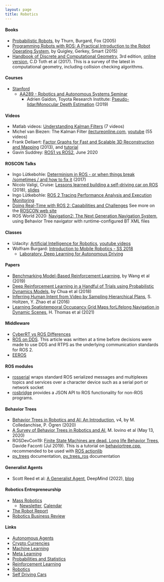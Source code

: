 ```yaml
---
layout: page
title: Robotics
---
```

#### Books
* [Probabilistic Robots](https://docs.ufpr.br/~danielsantos/ProbabilisticRobotics.pdf), by Thurn, Burgard, Fox (2005)
* [Programming Robots with ROS: A Practical Introduction to the Robot Operating System](https://www.amazon.com/Programming-Robots-ROS-Practical-Introduction-dp-1449323898/dp/1449323898/ref=mt_other?_encoding=UTF8&me=&qid=), by Quigley, Gerkey, Smart (2015)
* [Handbook of Discrete and Computational Geometry](https://www.amazon.com/Handbook-Discrete-Computational-Mathematics-Applications/dp/1498711391), 3rd edition, [online version](http://www.csun.edu/~ctoth/Handbook/HDCG3.html), C.D Toth et al (2017). This is a survey of the latest in computational geometry, including collision checking algorithms.

#### Courses
* [Stanford](https://www.youtube.com/user/stanfordonline/playlists)
  * [AA289 - Robotics and Autonomous Systems Seminar](https://www.youtube.com/playlist?list=PLoROMvodv4rMeercb-kvGLUrOq4HR6BZD)
    * Adrien Gaidon, Toyota Research Institute: [Pseudo-lidar/Monocular Depth Estimation](https://www.youtube.com/watch?v=SLEK2vAgjOI&list=PLoROMvodv4rMeercb-kvGLUrOq4HR6BZD&index=13) (2019)


#### Videos
* Matlab videos: [Understanding Kalman Filters](https://www.youtube.com/watch?v=mwn8xhgNpFY) (7 videos)
*  Michel van Biezen: The Kalman Filter [ilectureonline.com](http://www.ilectureonline.com/lectures/subject/SPECIAL%20TOPICS/26/190), [youtube](https://www.youtube.com/watch?v=CaCcOwJPytQ) (55 videos)
* Frank Dellaert: [Factor Graphs for Fast and Scalable 3D Reconstruction and Mapping](http://videolectures.net/bmvc2013_dellaert_factor_graphs/) (2013), and [tutorial](https://gtsam.org/tutorials/intro.html)
* Gavin Suddrey: [ROS1 vs ROS2](https://www.youtube.com/watch?v=g2QLZcItSMM), June 2020

#### ROSCON Talks
* Ingo Lütkebohle: [Determinism in ROS - or when things break /sometimes / and how to fix it](https://www.ros.org/news/2018/09/roscon-2017-determinism-in-ros---or-when-things-break-sometimes-and-how-to-fix-it----ingo-lutkebohle.html) (2017)
* Nicolo Valigi, Cruise: [Lessons learned building a self-driving car on ROS](https://vimeo.com/292693011) (2018), [slides](https://roscon.ros.org/2018/presentations/ROSCon2018_LessonsLearnedSelfDriving.pdf)
* Ingo Lütkebohle: [ROS 2 Tracing Performance Analysis and Execution Monitoring](https://www.youtube.com/watch?v=PEBJU7bFf-o)
* [Doing Real-Time with ROS 2: Capabilities and Challenges](https://www.apex.ai/roscon2019)
See more on the [ROSCON web site](https://roscon.ros.org/world/2020/)
* ROS World 2020: [Navigation2: The Next Generation Navigation System](https://vimeo.com/showcase/7812155/video/480604621), using Behavior Tree navigator with runtime-configured BT XML files

#### Classes
* Udacity: [Artificial Intelligence for Robotics](https://classroom.udacity.com/courses/cs271), [youtube videos](https://www.youtube.com/watch?v=Uqt_pRbR8rI)
* Wolfram Burgard: [Introduction to Mobile Robotics - SS 2018](http://ais.informatik.uni-freiburg.de/teaching/ss18/robotics/)
  * [Laboratory, Deep Learning for Autonomous Driving](http://ais.informatik.uni-freiburg.de/teaching/ss18/driving_lab/)

#### Papers
* [Benchmarking Model-Based Reinforcement Learning](https://arxiv.org/pdf/1907.02057.pdf), by Wang et al (2019)
* [Deep Reinforcement Learning in a Handful of Trials using Probabilistic Dynamics Models](https://arxiv.org/abs/1805.12114), by Chua et al (2018)
* [Inferring Human Intent from Video by Sampling Hierarchical Plans](https://web.cs.ucla.edu/~sholtzen/assets/IROS_2016_camera.pdf), S. Holtzen, Y. Zhao et al (2016)
* [Learning Spatiotemporal Occupancy Grid Maps forLifelong Navigation in Dynamic Scenes](https://arxiv.org/pdf/2108.10585.pdf), H. Thomas et al (2021)

#### Middleware
* [CyberRT vs ROS Differences](https://github.com/ApolloAuto/apollo/issues/6529)
* [ROS on DDS](https://design.ros2.org/articles/ros_on_dds.html). This article was written at a time before decisions were made to use DDS and RTPS as the underlying communication standards for ROS 2.
* [EEROS](https://wiki.eeros.org)

#### ROS modules
* [rosserial](http://wiki.ros.org/rosserial) wraps standard ROS serialized messages and multiplexes topics and services over a character device such as a serial port or network socket
* [rosbridge](http://wiki.ros.org/rosbridge_suite) provides a JSON API to ROS functionality for non-ROS programs. 

#### Behavior Trees
* [Behavior Trees in Robotics and AI: An Introduction](https://arxiv.org/abs/1709.00084), v4, by M. Colledanchise, P. Ögren (2020)
* [A Survey of Behavior Trees in Robotics and AI](https://arxiv.org/abs/2005.05842), M. Iovino et al (May 13, 2020)
* ROSDevCon19: [Finite State Machines are dead. Long life Behavior Trees](https://www.youtube.com/watch?v=22KUPktetzg), Davide Faconti (Jul 2019). This is a tutorial on [behaviortree.cpp](https://www.youtube.com/watch?v=22KUPktetzg), recommended to be used with [ROS actionlib](http://wiki.ros.org/actionlib)
* [py_trees](https://py-trees.readthedocs.io) documentation, [py_trees_ros](https://github.com/splintered-reality/py_trees_ros) documentation

#### Generalist Agents
* Scott Reed et al: [A Generalist Agent](https://openreview.net/pdf?id=1ikK0kHjvj), DeepMind (2022), [blog](https://www.deepmind.com/blog/a-generalist-agent)

#### Robotics Entrepreneurship
* [Mass Robotics](https://www.massrobotics.org)
  * [Newsletter](https://www.massrobotics.org/join-massrobotics/), [Calendar](https://www.massrobotics.org/events/#calendar)
* [The Robot Report](https://www.therobotreport.com/)
* [Robotics Business Review](https://www.roboticsbusinessreview.com/)


#### Links
* [Autonomous Agents](autonomous_agents.md)
* [Crypto Currencies](crypto_currencies.md)
* [Machine Learning](machine_learning.md)
* [Meta Learning](meta_learning.md)
* [Probabilities and Statistics](probabilities_and_statistics.md)
* [Reinforcement Learning](reinforcement_learning.md)
* [Robotics](robotics.md)
* [Self Driving Cars](self_driving_cars.md)

